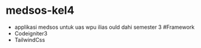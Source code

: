 # medsos-kel4
- applikasi medsos untuk uas wpu ilias ould dahi semester 3 
#Framework
- Codeigniter3
- TailwindCss

